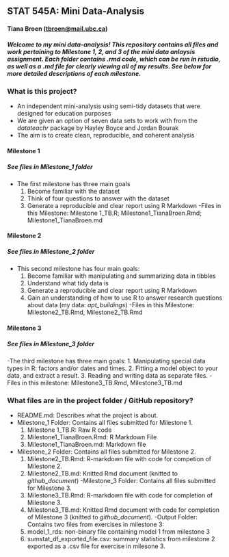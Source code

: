 ## STAT 545A: Mini Data-Analysis
#### Tiana Broen (tbroen@mail.ubc.ca)
##### Welcome to my mini data-analysis! This repository contains all files and work pertaining to Milestone 1, 2, and 3 of the mini data anlaysis assignment. Each folder contains .rmd code, which can be run in rstudio, as well as a .md file for clearly viewing all of my results. See below for more detailed descriptions of each milestone.

### What is this project?
 - An independent mini-analysis using semi-tidy datasets that were designed for education purposes
 - We are given an option of seven data sets to work with from the *datateachr* package by Hayley Boyce and Jordan Bourak
 - The aim is to create clean, reproducible, and coherent analysis

#### Milestone 1
##### See files in *Milestone_1* folder
 - The first milestone has three main goals
      1. Become familiar with the dataset
      2. Think of four questions to answer with the dataset
      3. Generate a reproducible and clear report using R Markdown
 -Files in this Milestone: Milestone 1_TB.R; Milestone1_TianaBroen.Rmd; Milestone1_TianaBroen.md 

#### Milestone 2
##### See files in *Milestone_2* folder
 - This second milestone has four main goals:
      1. Become familiar with manipulating and summarizing data in tibbles
      2. Understand what tidy data is
      3. Generate a reproducible and clear report using R Markdown
      4. Gain an understanding of how to use R to answer research questions about data (my data: *apt_buildings*)
-Files in this Milestone: Milestone2_TB.Rmd, Milestone2_TB.Rmd

#### Milestone 3
##### See files in *Milestone_3* folder
-The third milestone has three main goals:
     1. Manipulating special data types in R: factors and/or dates and times.
     2. Fitting a model object to your data, and extract a result.
     3. Reading and writing data as separate files.
-Files in this milestone: Milestone3_TB.Rmd, Milestone3_TB.md

### What files are in the project folder / GitHub repository?
 - README.md: Describes what the project is about.
 - Milestone_1 Folder: Contains all files submitted for Milestone 1.
     1. Milestone 1_TB.R: Raw R code
     2. Milestone1_TianaBroen.Rmd: R Markdown File
     3. Milestone1_TianaBroen.md: Markdown file
 - Milestone_2 Folder: Contains all files submitted for Milestone 2.
     1. Milestone2_TB.Rmd: R-markdown file with code for competion of Milestone 2.
     2. Milestone2_TB.md: Knitted Rmd document (knitted to *github_document*)
-Milestone_3 Folder: Contains all files submitted for Milestone 3.
     1. Milestone3_TB.Rmd: R-markdown file with code for completion of Milestone 3.
     2. Milestone3_TB.md: Knitted Rmd document with code for completion of Milestone 3 (knitted to *github_document*).
-Output Folder: Contains two files from exercises in milestone 3:
     1. model_1_rds: non-binary file containing model 1 from milestone 3
     2. sumstat_df_exported_file.csv: summary statistics from milestone 2 exported as a .csv file for exercise in milesone 3.
